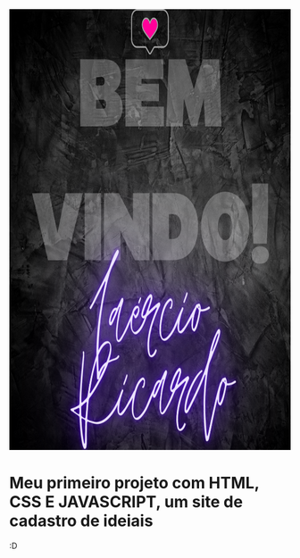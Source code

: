 
<img src="https://github.com/Laercio-Ricardo/cadastro-ideias/blob/main/laercio.png" width="600" height="790">

# Meu primeiro projeto com HTML, CSS E JAVASCRIPT, um site de cadastro de ideiais 
:D
